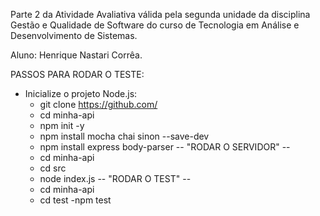 Parte 2 da Atividade Avaliativa válida pela segunda unidade da disciplina Gestão e Qualidade de Software do curso de Tecnologia em Análise e Desenvolvimento de Sistemas.

Aluno: Henrique Nastari Corrêa.

PASSOS PARA RODAR O TESTE:

 - Inicialize o projeto Node.js:
    - git clone https://github.com/
    - cd minha-api
    - npm init -y
    - npm install mocha chai sinon --save-dev
    - npm install express body-parser
   --        "RODAR O SERVIDOR"     --
    - cd minha-api
    - cd src
    - node index.js
   --          "RODAR O TEST"       --
    - cd minha-api
    - cd test
    -npm test


